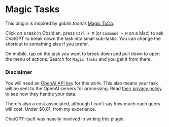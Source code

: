 # Magic Tasks

This plugin is inspired by goblin.tools's [Magic ToDo](https://goblin.tools/).

Click on a task in Obsidian, press `Ctrl + M` (or `Command + M` on a Mac) to ask ChatGPT to break down the task into small sub-tasks. You can change the shortcut to something else if you prefer.

On mobile, tap on the task you want to break down and pull down to open the menu of actions. Search for `Magic Tasks` and you get it from there.

### Disclaimer

You will need an [OpenAI API key](https://platform.openai.com/docs/api-reference) for this work. This also means your task will be sent to the OpenAI servers for processing. Read [their privacy policy](https://openai.com/policies/api-data-usage-policies) to see how they handle your data.

There's also a cost associated, although I can't say how much each query will cost. Under $0.01, from my experience.

ChatGPT itself was heavily involved in writing this plugin.